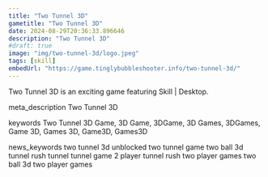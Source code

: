 ```yaml
---
title: "Two Tunnel 3D"
gametitle: "Two Tunnel 3D"
date: 2024-08-29T20:36:33.896646
description: "Two Tunnel 3D"
#draft: true
image: "img/two-tunnel-3d/logo.jpeg"
tags: [skill]
embedUrl: "https://game.tinglybubbleshooter.info/two-tunnel-3d/"
---
```


Two Tunnel 3D is an exciting game featuring Skill | Desktop.

meta_description
Two Tunnel 3D


keywords
Two Tunnel 3D Game, 3D Game, 3DGame, 3D Games, 3DGames, Game 3D, Games 3D, Game3D, Games3D


news_keywords
two tunnel 3d unblocked two tunnel game two ball 3d tunnel rush tunnel tunnel game 2 player tunnel rush two player games two ball 3d two player games

